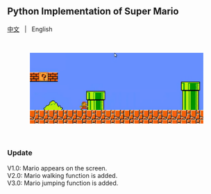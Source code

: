 ## Python Implementation of Super Mario
<p align="left">
    <a href="README_CN.md">中文</a> &nbsp | &nbsp English
</p>
<br>
<p align="center">
    <img src="./.asset/top_logo.png" width="400"/>
<p>
<br>

### Update
V1.0: Mario appears on the screen.<br>
V2.0: Mario walking function is added.<br>
V3.0: Mario jumping function is added.<br>
